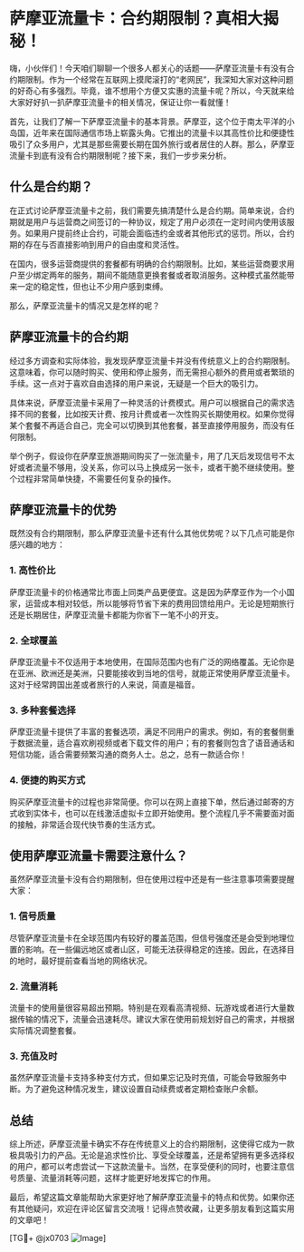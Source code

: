 # 萨摩亚流量卡：合约期限制？真相大揭秘！

嗨，小伙伴们！今天咱们聊聊一个很多人都关心的话题——萨摩亚流量卡有没有合约期限制。作为一个经常在互联网上摸爬滚打的“老网民”，我深知大家对这种问题的好奇心有多强烈。毕竟，谁不想用个方便又实惠的流量卡呢？所以，今天就来给大家好好扒一扒萨摩亚流量卡的相关情况，保证让你一看就懂！

首先，让我们了解一下萨摩亚流量卡的基本背景。萨摩亚，这个位于南太平洋的小岛国，近年来在国际通信市场上崭露头角。它推出的流量卡以其高性价比和便捷性吸引了众多用户，尤其是那些需要长期在国外旅行或者居住的人群。那么，萨摩亚流量卡到底有没有合约期限制呢？接下来，我们一步步来分析。

## 什么是合约期？

在正式讨论萨摩亚流量卡之前，我们需要先搞清楚什么是合约期。简单来说，合约期就是用户与运营商之间签订的一种协议，规定了用户必须在一定时间内使用该服务。如果用户提前终止合约，可能会面临违约金或者其他形式的惩罚。所以，合约期的存在与否直接影响到用户的自由度和灵活性。

在国内，很多运营商提供的套餐都有明确的合约期限制。比如，某些运营商要求用户至少绑定两年的服务，期间不能随意更换套餐或者取消服务。这种模式虽然能带来一定的稳定性，但也让不少用户感到束缚。

那么，萨摩亚流量卡的情况又是怎样的呢？

## 萨摩亚流量卡的合约期

经过多方调查和实际体验，我发现萨摩亚流量卡并没有传统意义上的合约期限制。这意味着，你可以随时购买、使用和停止服务，而无需担心额外的费用或者繁琐的手续。这一点对于喜欢自由选择的用户来说，无疑是一个巨大的吸引力。

具体来说，萨摩亚流量卡采用了一种灵活的计费模式。用户可以根据自己的需求选择不同的套餐，比如按天计费、按月计费或者一次性购买长期使用权。如果你觉得某个套餐不再适合自己，完全可以切换到其他套餐，甚至直接停用服务，而没有任何限制。

举个例子，假设你在萨摩亚旅游期间购买了一张流量卡，用了几天后发现信号不太好或者流量不够用，没关系，你可以马上换成另一张卡，或者干脆不继续使用。整个过程非常简单快捷，不需要任何复杂的操作。

## 萨摩亚流量卡的优势

既然没有合约期限制，那么萨摩亚流量卡还有什么其他优势呢？以下几点可能是你感兴趣的地方：

### 1. **高性价比**
萨摩亚流量卡的价格通常比市面上同类产品更便宜。这是因为萨摩亚作为一个小国家，运营成本相对较低，所以能够将节省下来的费用回馈给用户。无论是短期旅行还是长期居住，萨摩亚流量卡都能为你省下一笔不小的开支。

### 2. **全球覆盖**
萨摩亚流量卡不仅适用于本地使用，在国际范围内也有广泛的网络覆盖。无论你是在亚洲、欧洲还是美洲，只要能接收到当地的信号，就能正常使用萨摩亚流量卡。这对于经常跨国出差或者旅行的人来说，简直是福音。

### 3. **多种套餐选择**
萨摩亚流量卡提供了丰富的套餐选项，满足不同用户的需求。例如，有的套餐侧重于数据流量，适合喜欢刷视频或者下载文件的用户；有的套餐则包含了语音通话和短信功能，适合需要频繁沟通的商务人士。总之，总有一款适合你！

### 4. **便捷的购买方式**
购买萨摩亚流量卡的过程也非常简便。你可以在网上直接下单，然后通过邮寄的方式收到实体卡，也可以在线激活虚拟卡立即开始使用。整个流程几乎不需要面对面的接触，非常适合现代快节奏的生活方式。

## 使用萨摩亚流量卡需要注意什么？

虽然萨摩亚流量卡没有合约期限制，但在使用过程中还是有一些注意事项需要提醒大家：

### 1. **信号质量**
尽管萨摩亚流量卡在全球范围内有较好的覆盖范围，但信号强度还是会受到地理位置的影响。在一些偏远地区或者山区，可能无法获得稳定的连接。因此，在选择目的地时，最好提前查看当地的网络状况。

### 2. **流量消耗**
流量卡的使用量很容易超出预期。特别是在观看高清视频、玩游戏或者进行大量数据传输的情况下，流量会迅速耗尽。建议大家在使用前规划好自己的需求，并根据实际情况调整套餐。

### 3. **充值及时**
虽然萨摩亚流量卡支持多种支付方式，但如果忘记及时充值，可能会导致服务中断。为了避免这种情况发生，建议设置自动续费或者定期检查账户余额。

## 总结

综上所述，萨摩亚流量卡确实不存在传统意义上的合约期限制，这使得它成为一款极具吸引力的产品。无论是追求性价比、享受全球覆盖，还是希望拥有更多选择权的用户，都可以考虑尝试一下这款流量卡。当然，在享受便利的同时，也要注意信号质量、流量消耗等问题，这样才能更好地发挥它的作用。

最后，希望这篇文章能帮助大家更好地了解萨摩亚流量卡的特点和优势。如果你还有其他疑问，欢迎在评论区留言交流哦！记得点赞收藏，让更多朋友看到这篇实用的文章吧！

[TG💪+ @jx0703 ![Image](https://github.com/user-attachments/assets/dbca1d08-cadb-493c-b0ec-ad6f7a83f270)]